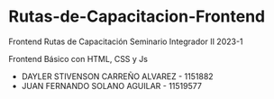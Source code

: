 # Rutas-de-Capacitacion-Frontend
Frontend Rutas de Capacitación Seminario Integrador II 2023-1

Frontend Básico con HTML, CSS y Js

 - DAYLER STIVENSON CARREÑO ALVAREZ - 1151882
 - JUAN FERNANDO SOLANO AGUILAR - 11519577
